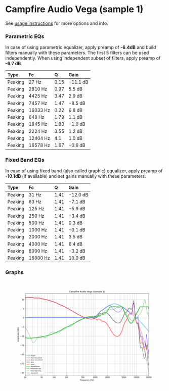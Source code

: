 # Campfire Audio Vega (sample 1)
See [usage instructions](https://github.com/jaakkopasanen/AutoEq#usage) for more options and info.

### Parametric EQs
In case of using parametric equalizer, apply preamp of **-6.4dB** and build filters manually
with these parameters. The first 5 filters can be used independently.
When using independent subset of filters, apply preamp of **-6.7 dB**.

| Type    | Fc       |    Q | Gain     |
|:--------|:---------|:-----|:---------|
| Peaking | 27 Hz    | 0.15 | -11.1 dB |
| Peaking | 2810 Hz  | 0.97 | 5.5 dB   |
| Peaking | 4425 Hz  | 3.47 | 2.9 dB   |
| Peaking | 7457 Hz  | 1.47 | -8.5 dB  |
| Peaking | 16033 Hz | 0.22 | 6.8 dB   |
| Peaking | 648 Hz   | 1.79 | 1.1 dB   |
| Peaking | 1845 Hz  | 1.83 | -1.0 dB  |
| Peaking | 2224 Hz  | 3.55 | 1.2 dB   |
| Peaking | 12404 Hz | 4.1  | 1.0 dB   |
| Peaking | 16578 Hz | 1.67 | -0.6 dB  |

### Fixed Band EQs
In case of using fixed band (also called graphic) equalizer, apply preamp of **-10.1dB**
(if available) and set gains manually with these parameters.

| Type    | Fc       |    Q | Gain     |
|:--------|:---------|:-----|:---------|
| Peaking | 31 Hz    | 1.41 | -12.0 dB |
| Peaking | 63 Hz    | 1.41 | -7.1 dB  |
| Peaking | 125 Hz   | 1.41 | -5.9 dB  |
| Peaking | 250 Hz   | 1.41 | -3.4 dB  |
| Peaking | 500 Hz   | 1.41 | 0.3 dB   |
| Peaking | 1000 Hz  | 1.41 | -0.1 dB  |
| Peaking | 2000 Hz  | 1.41 | 3.5 dB   |
| Peaking | 4000 Hz  | 1.41 | 6.4 dB   |
| Peaking | 8000 Hz  | 1.41 | -3.2 dB  |
| Peaking | 16000 Hz | 1.41 | 10.0 dB  |

### Graphs
![](./Campfire%20Audio%20Vega%20(sample%201).png)
